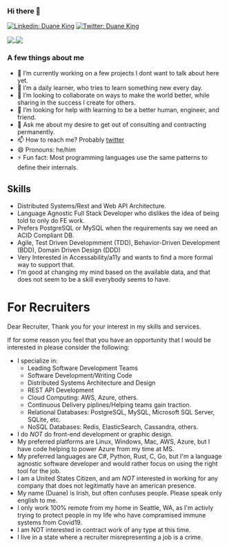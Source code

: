 ### Hi there 👋

[![Linkedin: Duane King](https://img.shields.io/badge/-Duane%20King-blue?style=flat-square&logo=Linkedin&logoColor=white&link=https://www.linkedin.com/in/duaneking/)](https://www.linkedin.com/in/duaneking/)
[![Twitter: Duane King](https://img.shields.io/twitter/follow/honestduane?style=social)](https://twitter.com/honestduane)

<a href="https://github.com/anuraghazra/github-readme-stats#github-stats-card">
  <img align="center" src="https://github-readme-stats.vercel.app/api?username=duaneking&count_private=true&show_icons=true&theme=tokyonight" />
</a>
<a href="https://github.com/anuraghazra/github-readme-stats#top-languages-card">
  <img align="center" src="https://github-readme-stats.vercel.app/api/top-langs/?username=duaneking&theme=tokyonight&layout=compact&hide=rich%20text%20format&langs_count=6" />
</a>

### A few things about me

- 🔭 I’m currently working on a few projects I dont want to talk about here yet.
- 🌱 I’m a daily learner, who tries to learn something new every day. 
- 👯 I’m looking to collaborate on ways to make the world better, while sharing in the success I create for others.
- 🤔 I’m looking for help with learning to be a better human, engineer, and friend.
- 💬 Ask me about my desire to get out of consulting and contracting permanently.
- 📫 How to reach me? Probably [twitter](https://twitter.com/intent/follow?original_referer=https%3A%2F%2Fwww.github.com%2F&ref_src=twsrc%5Etfw&region=follow_link&screen_name=honestduane&tw_p=followbutton)
- 😄 Pronouns: he/him
- ⚡ Fun fact: Most programming languages use the same patterns to define their internals.  <!-- Ask me what they are. -->

## Skills

- Distributed Systems/Rest and Web API Architecture.
- Language Agnostic Full Stack Developer who dislikes the idea of being told to only do FE work.
- Prefers PostgreSQL or MySQL when the requirements say we need an ACID Compliant DB.
- Agile, Test Driven Developmment (TDD), Behavior-Driven Development (BDD), Domain Driven Design (DDD)
- Very Interested in Accessability/a11y and wants to find a more formal way to support that.
- I'm good at changing my mind based on the available data, and that does not seem to be a skill everybody seems to have.

# For Recruiters

Dear Recruiter,
  Thank you for your interest in my skills and services.

If for some reason you feel that you have an opportunity that I would be interested in please consider the following:
* I specialize in:
    * Leading Software Development Teams
    * Software Development/Writing Code
    * Distributed Systems Architecture and Design
    * REST API Development
    * Cloud Computing: AWS, Azure, others.
    * Continuous Delivery piplines/Helping teams gain traction.
    * Relational Databases: PostgreSQL, MySQL, Microsoft SQL Server, SQLite, etc.
    * NoSQL Databases: Redis, ElasticSearch, Cassandra, others.
* I do *NOT* do front-end development or graphic design.
* My preferred platforms are Linux, Windows, Mac, AWS, Azure, but I have code helping to power Azure from my time at MS.
* My preferred languages are C#, Python, Rust, C, Go, but I'm a language agnostic software developer and would rather focus on using the right tool for the job.
* I am a United States Citizen, and am *NOT* interested in working for any company that does not legitimatly have an american presence.
* My name (Duane) is Irish, but often confuses people.  Please speak only english to me.
* I only work 100% remote from my home in Seattle, WA, as I'm activly trying to protect people in my life who have compramised immune systems from Covid19.
* I am NOT interested in contract work of any type at this time.
* I live in a state where a recruiter misrepresenting a job is a crime.

